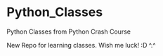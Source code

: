 # Python_Classes
Python Classes from Python Crash Course


New Repo for learning classes.  Wish me luck! :D ^.^